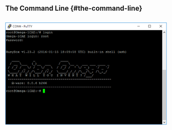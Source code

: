 ## The Command Line {#the-command-line}

```{r child = '../../Kit-Guides/shared/intro/the-command-line-content-0.md'}
```

![command line interface](./img/command-line.png)

```{r child = '../../Kit-Guides/shared/intro/the-command-line-content-1.md'}
```
